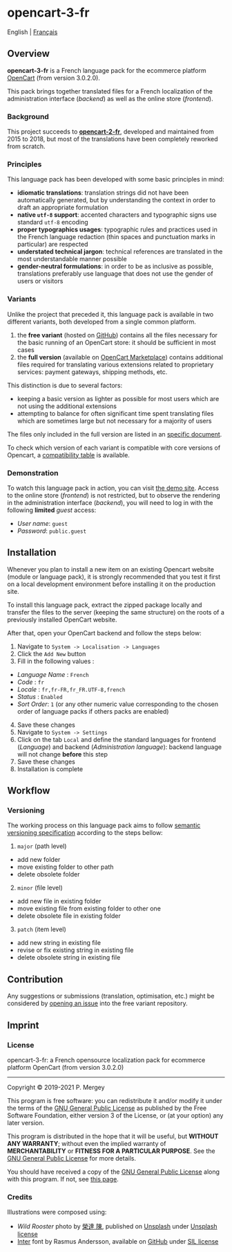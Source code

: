 # opencart-3-fr

English | [Français](README-fr.md)

## Overview

**opencart-3-fr** is a French language pack for the ecommerce platform [OpenCart](http://www.opencart.com/) (from version 3.0.2.0).

This pack brings together translated files for a French localization of the administration interface (_backend_) as well as the online store (_frontend_).

### Background

This project succeeds to [**opencart-2-fr**](https://github.com/gizmecano/opencart-2-fr/), developed and maintained from 2015 to 2018, but most of the translations have been completely reworked from scratch.

### Principles

This language pack has been developed with some basic principles in mind:

- **idiomatic translations**: translation strings did not have been automatically generated, but by understanding the context in order to draft an appropriate formulation
- **native `utf-8` support**: accented characters and typographic signs use standard `utf-8` encoding
- **proper typographics usages**: typographic rules and practices used in the French language redaction (thin spaces and punctuation marks in particular) are respected
- **understated technical jargon**: technical references are translated in the most understandable manner possible
- **gender-neutral formulations**: in order to be as inclusive as possible, translations preferably use language that does not use the gender of users or visitors

### Variants

Unlike the project that preceded it, this language pack is available in two different variants, both developed from a single common platform.

  1. the **free variant** (hosted on [GitHub](https://github.com/gizmecano/opencart-3-fr)) contains all the files necessary for the basic running of an OpenCart store: it should be sufficient in most cases
  2. the **full version** (available on [OpenCart Marketplace](https://www.opencart.com/index.php?route=marketplace/extension/info&extension_id=40999)) contains additional files required for translating various extensions related to proprietary services: payment gateways, shipping methods, etc.

This distinction is due to several factors:

  - keeping a basic version as lighter as possible for most users which are not using the additional extensions
  - attempting to balance for often significant time spent translating files which are sometimes large but not necessary for a majority of users

The files only included in the full version are listed in an [specific document](cleavage.csv).

To check which version of each variant is compatible with core versions of Opencart, a [compatibility table](compatibility.csv) is available.

### Demonstration

To watch this language pack in action, you can visit [the demo site](http://ocf.gizmecano.net/). Access to the online store (_frontend_) is not restricted, but to observe the rendering in the administration interface (_backend_), you will need to log in with the following **limited** _guest_ access: 

  - _User name_: `guest`
  - _Password_: `public.guest`

## Installation

Whenever you plan to install a new item on an existing Opencart website (module or language pack), it is strongly recommended that you test it first on a local development environment before installing it on the production site.

To install this language pack, extract the zipped package locally and transfer the files to the server (keeping the same structure) on the roots of a previously installed OpenCart website.

After that, open your OpenCart backend and follow the steps below:

1. Navigate to `System -> Localisation -> Languages`
2. Click the `Add New` button
3. Fill in the following values :
  - _Language Name_ : `French`
  - _Code_ : `fr`
  - _Locale_ : `fr,fr-FR,fr_FR.UTF-8,french`
  - _Status_ : `Enabled`
  - _Sort Order_: `1` (or any other numeric value corresponding to the chosen order of language packs if others packs are enabled)
4. Save these changes
5. Navigate to `System -> Settings`
6. Click on the tab `Local` and define the standard languages for frontend (_Language_) and backend (_Administration language_): backend language will not change **before** this step
7. Save these changes
8. Installation is complete

## Workflow

### Versioning

The working process on this language pack aims to follow [semantic versioning specification](https://semver.org/) according to the steps bellow:

1. `major` (path level)
  - add new folder
  - move existing folder to other path
  - delete obsolete folder
2. `minor` (file level)
  - add new file in existing folder
  - move existing file from existing folder to other one
  - delete obsolete file in existing folder
3. `patch` (item level)
  - add new string in existing file
  - revise or fix existing string in existing file
  - delete obsolete string in existing file

## Contribution

Any suggestions or submissions (translation, optimisation, etc.) might be considered by [opening an issue](https://github.com/gizmecano/opencart-3-fr/issues/new/choose) into the free variant repository.

## Imprint

### License

opencart-3-fr: a French opensource localization pack for ecommerce platform OpenCart (from version 3.0.2.0)

--------------------------------------------------------------------------------

Copyright © 2019-2021 P. Mergey

This program is free software: you can redistribute it and/or modify it under the terms of the [GNU General Public License](LICENSE.md) as published by the Free Software Foundation, either version 3 of the License, or (at your option) any later version.

This program is distributed in the hope that it will be useful, but **WITHOUT ANY WARRANTY**; without even the implied warranty of **MERCHANTABILITY** or **FITNESS FOR A PARTICULAR PURPOSE**. See the [GNU General Public License](LICENSE.md) for more details.

You should have received a copy of the [GNU General Public License](LICENSE.md) along with this program. If not, see [this page](https://www.gnu.org/licenses/gpl-3.0.en.html).

### Credits

Illustrations were composed using:
  - _Wild Rooster_ photo by [榮達 陳](https://unsplash.com/@dareen0987), published on [Unsplash](https://unsplash.com/photos/iHzpnUYS3Zc) under [Unsplash license](https://unsplash.com/license)
  - [Inter](https://rsms.me/inter/) font by Rasmus Andersson, available on [GitHub](https://github.com/rsms/inter) under [SIL license](http://scripts.sil.org/OFL)
